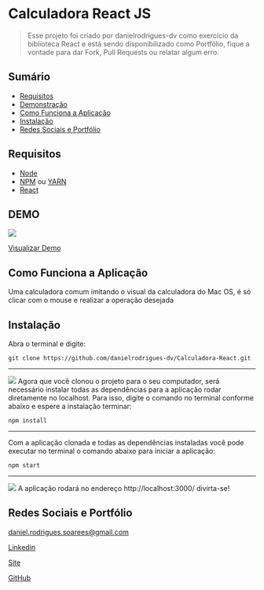 
# Calculadora React JS
> Esse projeto foi criado por danielrodrigues-dv como exercício da biblioteca React e está sendo disponibilizado como Portfólio, fique a vontade para dar Fork, Pull Requests ou relatar algum erro.

## Sumário

- [Requisitos](#Requisitos)	
- [Demonstração](#DEMO)
- [Como Funciona a Aplicação](#Como-Funciona-a-Aplicação)
- [Instalação](#Instalação)
- [Redes Sociais e Portfólio](#Redes-Sociais-e-Portfólio)


## Requisitos

+ [Node](https://nodejs.org/)
+ [NPM](https://www.npmjs.com/) ou [YARN](https://yarnpkg.com/getting-started/install)
+ [React](https://reactjs.org/)

## DEMO

![](https://i.ibb.co/XtwmNCN/calculadora-react.jpg)
<p><a href="https://danielrodrigues-dv-calculadora-react-dv.netlify.app/" target="_blank">Visualizar Demo</a></p>


## Como Funciona a Aplicação

Uma calculadora comum imitando o visual da calculadora do Mac OS, é só clicar com o mouse e realizar a operação desejada

## Instalação

Abra o terminal e digite:

```
git clone https://github.com/danielrodrigues-dv/Calculadora-React.git
```
---
![](https://i.ibb.co/CwGGXcd/01-Clone.gif)
Agora que você clonou o projeto para o seu computador, será necessário instalar todas as dependências para a aplicação rodar diretamente no localhost. Para isso, digite o comando no terminal conforme abaixo e espere a instalação terminar:

```
npm install
```
---

Com a aplicação clonada e todas as dependências instaladas você pode executar no terminal o comando abaixo para iniciar a aplicação:

```
npm start
```
---
![](https://i.ibb.co/hMKsRS3/03-Abrindo-Projeto.gif)
A aplicação rodará no endereço http://localhost:3000/ divirta-se!

## Redes Sociais e Portfólio

daniel.rodrigues.soarees@gmail.com

[Linkedin](https://www.linkedin.com/in/daniel-rodrigues-dv/)

[Site](https://www.podeserbrasil.com.br)

[GitHub](https://github.com/danielrodrigues-dv)
